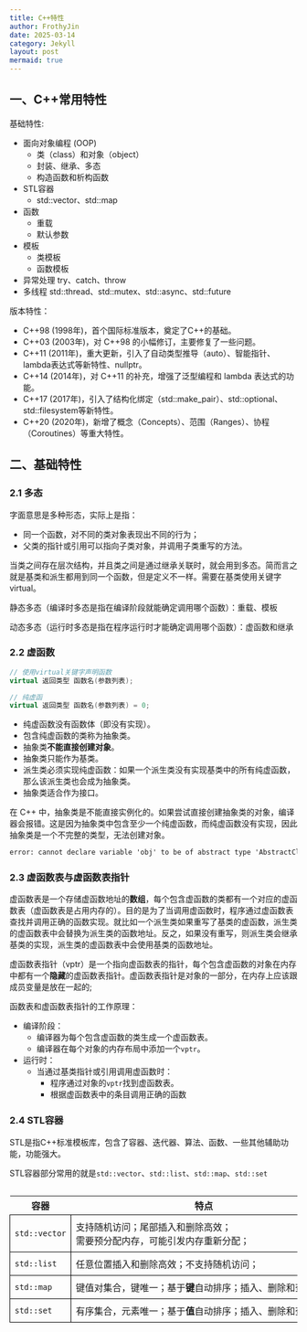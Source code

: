 ```yaml
---
title: C++特性
author: FrothyJin
date: 2025-03-14
category: Jekyll
layout: post
mermaid: true
---
```


## 一、C++常用特性

基础特性:
- 面向对象编程 (OOP)
    - 类（class）和对象（object）
    - 封装、继承、多态
    - 构造函数和析构函数
- STL容器
    - std::vector、std::map
- 函数
    - 重载
    - 默认参数
- 模板
    - 类模板
    - 函数模板
- 异常处理
    try、catch、throw
- 多线程
    std::thread、std::mutex、std::async、std::future

版本特性：
- C++98 (1998年)，首个国际标准版本，奠定了C++的基础。
- C++03 (2003年)，对 C++98 的小幅修订，主要修复了一些问题。
- C++11 (2011年)，重大更新，引入了自动类型推导（auto）、智能指针、lambda表达式等新特性、nullptr。
- C++14 (2014年)，对 C++11 的补充，增强了泛型编程和 lambda 表达式的功能。
- C++17 (2017年)，引入了结构化绑定（std::make_pair）、std::optional、std::filesystem等新特性。
- C++20 (2020年)，新增了概念（Concepts）、范围（Ranges）、协程（Coroutines）等重大特性。

## 二、基础特性

### 2.1 多态

字面意思是多种形态，实际上是指：
- 同一个函数，对不同的类对象表现出不同的行为；
- 父类的指针或引用可以指向子类对象，并调用子类重写的方法。

当类之间存在层次结构，并且类之间是通过继承关联时，就会用到多态。简而言之就是基类和派生都用到同一个函数，但是定义不一样。需要在基类使用关键字virtual。

静态多态（编译时多态是指在编译阶段就能确定调用哪个函数）：重载、模板

动态多态（运行时多态是指在程序运行时才能确定调用哪个函数）：虚函数和继承

### 2.2 虚函数

``` C++
// 使用virtual关键字声明函数
virtual 返回类型 函数名(参数列表);

// 纯虚函
virtual 返回类型 函数名(参数列表) = 0;
```

- 纯虚函数没有函数体（即没有实现）。
- 包含纯虚函数的类称为抽象类。
- 抽象类**不能直接创建对象**。
- 抽象类只能作为基类。
- 派生类必须实现纯虚函数：如果一个派生类没有实现基类中的所有纯虚函数，那么该派生类也会成为抽象类。
- 抽象类适合作为接口。

在 C++ 中，抽象类是不能直接实例化的。如果尝试直接创建抽象类的对象，编译器会报错。这是因为抽象类中包含至少一个纯虚函数，而纯虚函数没有实现，因此抽象类是一个不完整的类型，无法创建对象。
``` cmd
error: cannot declare variable 'obj' to be of abstract type 'AbstractClass'
```

### 2.3 虚函数表与虚函数表指针

虚函数表是一个存储虚函数地址的**数组**，每个包含虚函数的类都有一个对应的虚函数表（虚函数表是占用内存的）。目的是为了当调用虚函数时，程序通过虚函数表查找并调用正确的函数实现。就比如一个派生类如果重写了基类的虚函数，派生类的虚函数表中会替换为派生类的函数地址。反之，如果没有重写，则派生类会继承基类的实现，派生类的虚函数表中会使用基类的函数地址。

虚函数表指针（vptr）是一个指向虚函数表的指针，每个包含虚函数的对象在内存中都有一个**隐藏**的虚函数表指针。虚函数表指针是对象的一部分，在内存上应该跟成员变量是放在一起的;

函数表和虚函数表指针的工作原理：
- 编译阶段：
    - 编译器为每个包含虚函数的类生成一个虚函数表。
    - 编译器在每个对象的内存布局中添加一个`vptr`。
- 运行时：
    - 当通过基类指针或引用调用虚函数时：
        - 程序通过对象的`vptr`找到虚函数表。
        - 根据虚函数表中的条目调用正确的函数

### 2.4 STL容器

STL是指C++标准模板库，包含了容器、迭代器、算法、函数、一些其他辅助功能，功能强大。

STL容器部分常用的就是`std::vector`、`std::list`、`std::map`、`std::set`

<div style="overflow-x: auto;">
    <style>
    td {
        border: 1px solid #000;
        padding: 8px;
        white-space: nowrap; /* 所有文字不换行 */
    }
    </style>
    <table>
        <thead>
            <tr>
                <th>容器</th>
                <th>特点</th>
                <th>底层实现</th>
                <th>存储状态</th>
            </tr>
        </thead>
            <tr>
                <td><code>std::vector</code></td>
                <td>支持随机访问；尾部插入和删除高效；<br>需要预分配内存，可能引发内存重新分配；</td>
                <td>动态数组</td>
                <td>内存连续</td>
            </tr>
            <tr>
                <td><code>std::list</code></td>
                <td>任意位置插入和删除高效；不支持随机访问；</td>
                <td>双向链表</td>
                <td>内存不连续</td>
            </tr>
            <tr>
                <td><code>std::map</code></td>
                <td>键值对集合，键唯一；基于<b>键</b>自动排序；插入、删除和查找高效</td>
                <td>红黑树</td>
                <td>元素按键排序存储，内存不连续</td>
            </tr>
            <tr>
                <td><code>std::set</code></td>
                <td>有序集合，元素唯一；基于<b>值</b>自动排序；插入、删除和查找高效</td>
                <td>红黑树</td>
                <td>元素按值排序存储，内存不连续</td>
            </tr>
    </table>
</div>
